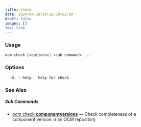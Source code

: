 ```yaml
---
title: check
date: 2024-04-10T14:16:30+02:00
draft: false
images: []
toc: true
---
```

### Usage

```
ocm check [<options>] <sub command> ...
```

### Options

```
  -h, --help   help for check
```

### See Also



##### Sub Commands

* [ocm check <b>componentversions</b>](/docs/cli/check/componentversions)	 &mdash; Check completeness of a component version in an OCM repository

